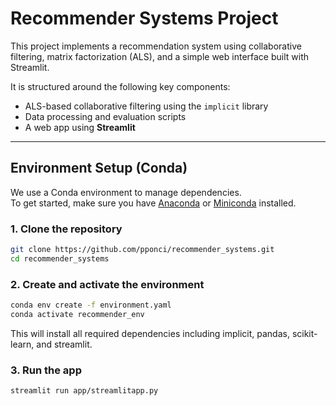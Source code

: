 # Recommender Systems Project

This project implements a recommendation system using collaborative filtering, matrix factorization (ALS), and a simple web interface built with Streamlit.

It is structured around the following key components:

- ALS-based collaborative filtering using the `implicit` library  
- Data processing and evaluation scripts
- A web app using **Streamlit**

---

## Environment Setup (Conda)

We use a Conda environment to manage dependencies.  
To get started, make sure you have [Anaconda](https://www.anaconda.com/products/distribution) or [Miniconda](https://docs.conda.io/en/latest/miniconda.html) installed.

### 1. Clone the repository

```bash
git clone https://github.com/pponci/recommender_systems.git
cd recommender_systems
```

### 2. Create and activate the environment

```bash
conda env create -f environment.yaml
conda activate recommender_env
```

This will install all required dependencies including implicit, pandas, scikit-learn, and streamlit.

### 3. Run the app

```bash
streamlit run app/streamlitapp.py
```
